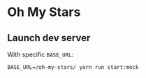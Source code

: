 # Oh My Stars

## Launch dev server
With specific `BASE_URL`:

```shell
BASE_URL=/oh-my-stars/ yarn run start:mock
```
